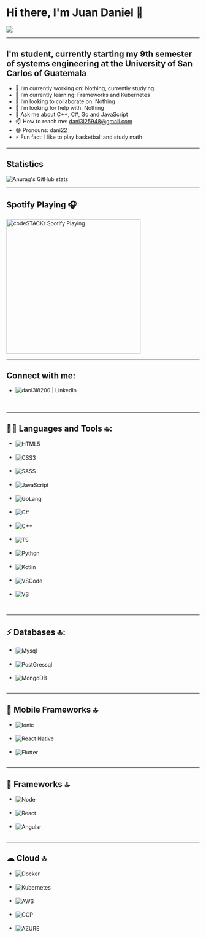 # Hi there, I'm Juan Daniel 👋


![](https://komarev.com/ghpvc/?username=dani3l8200&color=green)

---
<!--
**dani3l8200/dani3l8200** is a ✨ _special_ ✨ repository because its `README.md` (this file) appears on your GitHub profile.

Here are some ideas to get you started:
-->
## I'm student, currently starting my 9th semester of systems engineering at the University of San Carlos of Guatemala

- 🔭 I’m currently working on: Nothing, currently studying
- 🌱 I’m currently learning: Frameworks and Kubernetes
- 👯 I’m looking to collaborate on: Nothing
- 🤔 I’m looking for help with: Nothing
- 💬 Ask me about C++, C#, Go and JavaScript
- 📫 How to reach me: dani3l25948@gmail.com
- 😄 Pronouns: dani22
- ⚡ Fun fact: I like to play basketball and study math

---

## Statistics

![Anurag's GitHub stats](https://github-readme-stats.vercel.app/api?username=dani3l8200&show_icons=true&theme=synthwave)

---

## Spotify Playing 🎧

[<img src="https://spotify-listen-ruddy.vercel.app/api/spotify" alt="codeSTACKr Spotify Playing" width="350" />](https://open.spotify.com/user/b5s49nnneyb69rd99dhd982x2)

---

## Connect with me:


<ul style='margin-top: 10px'>
<li>

 [<img align="left" alt="dani3l8200 | LinkedIn" src="https://img.shields.io/badge/LinkedIn-0077B5?style=for-the-badge&logo=linkedin&logoColor=white" />][linkedin]


</li> 

</ul>


<br />

---

## 👩‍💻 Languages and Tools 🔝:
<ul style='margin-top: 10px'>
<li><img align="center" alt="HTML5" src="https://img.shields.io/badge/HTML5-E34F26?style=for-the-badge&logo=html5&logoColor=white"/> </li> 
<br />
<li><img align="center" alt="CSS3" src="https://img.shields.io/badge/CSS3-1572B6?style=for-the-badge&logo=css3&logoColor=white" /></li> 
<br />
<li><img align="center" alt="SASS" src="https://img.shields.io/badge/Sass-CC6699?style=for-the-badge&logo=sass&logoColor=white" /></li> 
<br />
<li><img align="center" alt="JavaScript" src="https://img.shields.io/badge/JavaScript-F7DF1E?style=for-the-badge&logo=javascript&logoColor=black" /></li> 
<br />
<li><img align="center" alt="GoLang" src="https://img.shields.io/badge/Go-00ADD8?style=for-the-badge&logo=go&logoColor=white" /></li> 
<br />
<li><img align="center" alt="C#" src="https://img.shields.io/badge/C%23-239120?style=for-the-badge&logo=c-sharp&logoColor=white" /></li> 
<br />
<li><img align="center" alt="C++" src="https://img.shields.io/badge/C%2B%2B-00599C?style=for-the-badge&logo=c%2B%2B&logoColor=white" /></li> 
<br />
<li><img align="center" alt="TS" src="https://img.shields.io/badge/TypeScript-007ACC?style=for-the-badge&logo=typescript&logoColor=white" /></li> 
<br />
<li><img align="center" alt="Python" src="https://img.shields.io/badge/Python-3776AB?style=for-the-badge&logo=python&logoColor=white" /></li> 
<br />
<li><img align="center" alt="Kotlin" src="https://img.shields.io/badge/Kotlin-0095D5?&style=for-the-badge&logo=kotlin&logoColor=white" /></li> 
<br />
<li><img align="center" alt="VSCode" src="https://img.shields.io/badge/Visual_Studio_Code-0078D4?style=for-the-badge&logo=visual%20studio%20code&logoColor=white" /></li> 
<br />
<li><img align="center" alt="VS" src="https://img.shields.io/badge/Visual_Studio_2019-5C2D91?style=for-the-badge&logo=visual%20studio&logoColor=white" /></li> 
</ul>


<br />

---

## ⚡ Databases 🔝:

<ul style='margin-top: 10px'>
<li>
<img align="center" alt="Mysql" src="https://img.shields.io/badge/MySQL-00000F?style=for-the-badge&logo=mysql&logoColor=white"/>
</li>
<br />
<li>
<img align="center" alt="PostGressql" src="https://img.shields.io/badge/PostgreSQL-316192?style=for-the-badge&logo=postgresql&logoColor=white"/>
</li>
<br />
<li>
<img align="center" alt="MongoDB" src="https://img.shields.io/badge/MongoDB-4EA94B?style=for-the-badge&logo=mongodb&logoColor=white"/>
</li>
<br />
</ul>



---

## 📱 Mobile Frameworks 🔝
<ul style='margin-top: 10px'>
<li>
<img align="center" alt="Ionic" src="https://img.shields.io/badge/Ionic-3880FF?style=for-the-badge&logo=ionic&logoColor=white"/>
</li>
<br />
<li>
<img align="center" alt="React Native" src="https://img.shields.io/badge/React_Native-20232A?style=for-the-badge&logo=react&logoColor=61DAFB"/>
</li>
<br />
<li>
<img align="center" alt="Flutter" src="https://img.shields.io/badge/Flutter-02569B?style=for-the-badge&logo=flutter&logoColor=white"/>
</li>
<br />
</ul>


---

## 🚀 Frameworks 🔝
<ul style='margin-top: 10px'>
<li>
<img align="center" alt="Node" src="https://img.shields.io/badge/Node.js-43853D?style=for-the-badge&logo=node-dot-js&logoColor=white"/>
</li>
<br />
<li>
<img align="center" alt="React" src="https://img.shields.io/badge/React-20232A?style=for-the-badge&logo=react&logoColor=61DAFB"/>
</li>
<br />
<li>
<img align="center" alt="Angular" src="https://img.shields.io/badge/Angular-DD0031?style=for-the-badge&logo=angular&logoColor=white"/>
</li>
<br />
</ul>

---

## ☁ Cloud 🔝
<ul style='margin-top: 10px'>
<li>
<img align="center" alt="Docker" src="https://img.shields.io/badge/Docker-2CA5E0?style=for-the-badge&logo=docker&logoColor=white"/>
</li>
<br />
<li>
<img align="center" alt="Kubernetes" src="https://img.shields.io/badge/kubernetes-326ce5.svg?&style=for-the-badge&logo=kubernetes&logoColor=white"/>
</li>
<br />
<li>
<img align="center" alt="AWS" src="https://img.shields.io/badge/Amazon_AWS-232F3E?style=for-the-badge&logo=amazon-aws&logoColor=white"/>
</li>
<br />
<li>
<img align="center" alt="GCP" src="https://img.shields.io/badge/Google_Cloud-4285F4?style=for-the-badge&logo=google-cloud&logoColor=white"/>
</li>
<br />
<li>
<img align="center" alt="AZURE" src="https://img.shields.io/badge/microsoft%20azure-0089D6?style=for-the-badge&logo=microsoft-azure&logoColor=white"/>
</li>
<br />
</ul>






[linkedin]: https://linkedin.com/in/juan-daniel-enrique-roman-barrientos-507197208/
[GMAIL]: dani3l25948@gmail.com

